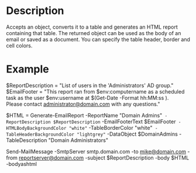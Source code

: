 # Description

Accepts an object, converts it to a table and generates an HTML report containing that table. The returned object can be used as the body of an email or saved as a document. You can specify the table header, border and cell colors.

# Example

$ReportDescription = "List of users in the 'Administrators' AD group."
$EmailFooter = "This report ran from $env:computername as a scheduled task as the user $env:username at $(Get-Date -Format hh:MM:ss ).<br>Please contact administrator@domain.com with any questions."

$HTML = Generate-EmailReport -ReportName "Domain Admins"`
    -ReportDescription $ReportDescription`
    -EmailFooterText $EmailFooter`
    -HTMLBodyBackgroundColor "white"`
    -TableBorderColor "white"`
    -TableHeaderBackgroundColor "lightgrey"`
    -DataObject $DomainAdmins
    -TableDescription "Domain Administrators"

Send-MailMessage -SmtpServer smtp.domain.com -to mike@domain.com -from reportserver@domain.com -subject $ReportDescription -body $HTML -bodyashtml

